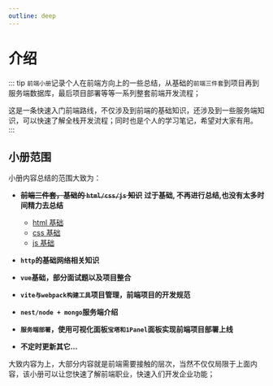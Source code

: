 ```yaml
---
outline: deep
---
```


# 介绍

::: tip
`前端小册`记录个人在前端方向上的一些总结，从基础的`前端三件套`到项目再到服务端数据库，最后项目部署等等一系列整套前端开发流程；

这是一条快速入门前端路线，不仅涉及到前端的基础知识，还涉及到一些服务端知识，可以快速了解全栈开发流程；同时也是个人的学习笔记，希望对大家有用。
:::

## 小册范围

小册内容总结的范围大致为：

- ~~**前端三件套，基础的 `html/css/js` 知识**~~ **过于基础, 不再进行总结,也没有太多时间精力去总结**

  - [html 基础](https://www.w3schools.com/html/default.asp)
  - [css 基础](https://www.w3schools.com/css/default.aspp)
  - [js 基础](https://www.w3schools.com/js/default.aspp)

- **`http`的基础网络相关知识**
- **`vue`基础，部分面试题以及项目整合**
- **`vite与webpack构建工具`项目管理，前端项目的开发规范**
- **`nest/node + mongo`服务端介绍** [<Badge type="warning" text="已完结, 点击阅读" />](/brochure/nest/base/info)
- **`服务端部署`，使用可视化面板`宝塔和1Panel`面板实现前端项目部署上线**
- **不定时更新其它...**

大致内容为上，大部分内容就是前端需要接触的层次，当然不仅仅局限于上面内容，该小册可以让您快速了解前端职业，快速入们开发企业功能；
